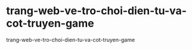 # trang-web-ve-tro-choi-dien-tu-va-cot-truyen-game
trang-web-ve-tro-choi-dien-tu-va-cot-truyen-game
